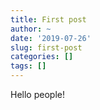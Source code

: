 ```yaml
---
title: First post
author: ~
date: '2019-07-26'
slug: first-post
categories: []
tags: []
---
```


Hello people!